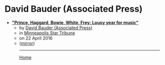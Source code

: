 # David Bauder (Associated Press)

 - [**"Prince, Haggard, Bowie, White, Frey: Lousy year for music"**](https://www.startribune.com/prince-haggard-bowie-white-frey-lousy-year-for-music/376665661/)<ul><li>by [David Bauder (Associated Press)](../../../authors/associated-press/david-bauder/index.md)</li><li>in [Minneapolis Star Tribune](https://www.startribune.com/)</li><li>on 22 April 2016</li><li>([mirror](https://web.archive.org/web/*/https://www.startribune.com/prince-haggard-bowie-white-frey-lousy-year-for-music/376665661/))</li><ul>

----

[Home](../index.md)
